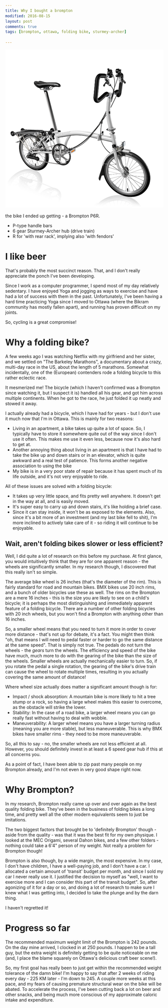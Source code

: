 ```yaml
---
title: Why I bought a brompton
modified: 2016-08-15
layout: post
comments: true
tags: [brompton, ottawa, folding bike, sturmey-archer]

---
```


![my brompton](/images/p6r.png)

the bike I ended up getting - a Brompton P6R.

* P-type handle bars
* 6 gear Sturmey-Archer hub (drive train)
* R for 'with rear rack', implying also 'with fendors'

# I like beer

That's probably the most succinct reason. That, and I don't really appreciate the ponch I've been developing.

Since I work as a computer programmer, I spend most of my day relatively sedentary. I have enjoyed Yoga and jogging as ways to exercise and have had a lot of success with them in the past. Unfortunately, I've been having a hard time practicing Yoga since I moved to Ottawa (where the Bikram community has mostly fallen apart), and running has proven difficult on my joints.

So, cycling is a great compromise!

# Why a folding bike?

A few weeks ago I was watching Netflix with my girlfriend and her sister, and we settled on "The Barkeley Marathons", a documentary about a crazy, multi-day race in the US, about the length of 5 marathons. Somewhat incidentally, one of the (European) contenders rode a folding bicycle to this rather eclectic race.

It mesmerized me! The bicycle (which I haven't confirmed was a Brompton since watching it, but I suspect it is) handled all his gear, and got him across multiple continents. When he got to the race, he just folded it up neatly and stowed it away.

I actually already had a bicycle, which I have had for years - but I don't use it much now that I'm in Ottawa. This is mainly for two reasons:

* Living in an apartment, a bike takes up quite a lot of space. So, I typically have to store it somewhere quite out of the way since I don't use it often. This makes me use it even less, because now it's also hard to get at.
* Another annoying thing about living in an apartment is that I have had to take the bike up and down stairs or in an elevator, which is quite awkward and a real test of patience. This forms another negative association to using the bike
* My bike is in a very poor state of repair because it has spent much of its life outside, and it's not very enjoyable to ride.

All of these issues are solved with a folding bicycle:

* It takes up very little space, and fits pretty well anywhere. It doesn't get in the way at all, and is easily moved.
* It's super easy to carry up and down stairs, it's like holding a brief case.
* Since it can stay inside, it won't be as exposed to the elements. Also, since it's a bit more of an investment (and my last bike fell to shit), I'm more inclined to actively take care of it - so riding it will continue to be enjoyable.

## Wait, aren't folding bikes slower or less efficient?

Well, I did quite a lot of research on this before my purchase. At first glance, you would intuitively think that they are for one apparent reason - the wheels are significantly smaller. In my research though, I discovered that this really isn't so simple.

The average bike wheel is 26 inches (that's the diameter of the rim). This is fairly standard for road and mountain bikes. BMX bikes use 20 inch rims, and a bunch of older bicycles use these as well. The rims on the Brompton are a mere 16 inches - this is the size you are likely to see on a child's bicycle; it is perhaps the most distinguishing and immediately apparent feature of a folding bicycle. There are a number of other folding bicycles with 20 inch wheels, but you won't find a Brompton with anything other than 16 inches.

So, a smaller wheel means that you need to turn it more in order to cover more distance - that's not up for debate, it's a fact. You might then think "oh, that means I will need to pedal faster or harder to go the same distance at the same speed". That is simply not true. The pedals do not turn the wheels - the *gears* turn the wheels. The efficiency and speed of the bike have much, much more to do with the gearing of the bike than the size of the wheels. Smaller wheels are actually mechanically easier to turn. So, if you rotate the pedal a single rotation, the gearing of the bike's drive train can cause the wheel to rotate multiple times, resulting in you actually covering the same amount of distance!

Where wheel size actually does matter a significant amount though is for:

* Impact / shock absorption: A mountain bike is more likely to hit a tree stump or a rock, so having a large wheel makes this easier to overcome, as the obstacle will strike the lower.
* Stability: In the case of a road bike, a larger wheel means you can go really fast without having to deal with wobble.
* Maneuverability: A larger wheel means you have a larger turning radius (meaning you are more stable), but less maneuverable. This is why BMX bikes have smaller rims - they need to be more maneuverable.

So, all this to say - no, the smaller wheels are not less efficient at all. However, you should definitely invest in at least a 6 speed gear hub if this at all concerns you.

As a point of fact, I have been able to zip past many people on my Brompton already, and I'm not even in very good shape right now.

# Why Brompton?

In my research, Brompton really came up over and over again as the best quality folding bike. They've been in the business of folding bikes a long time, and pretty well all the other modern equivalents seem to just be imitations.

The two biggest factors that brought be to 'definitely Brompton' though - aside from the quality - was that it was the best fit for my own physique. I looked at the MEC Origami, several Dahon bikes, and a few other folders - nothing could take a 6'4" person of my weight. Not really a problem for Brompton though!

Brompton is also though, by a wide margin, the most expensive. In my case, I don't have children, I have a well-paying job, and I don't have a car. I allocated a certain amount of 'transit' budget per month, and since I sold my car I never really use it. I justified the decision to myself as "well, I want to exercise more and I can consider this part of the transit budget". So, after agonizing of it for a day or so, and doing a lot of research to make sure I knew what I was getting into, I decided to take the plunge and by the darn thing.

I haven't regretted it!

# Progress so far

The recommended maximum weight limit of the Brompton is 242 pounds. On the day mine arrived, I clocked in at 250 pounds. I happen to be a tall guy, but the extra weight is definitely getting to be quite noticeable on me (and, I place the blame squarely on Ottawa's delicious craft beer scene!).

So, my first goal has really been to just get within the recommended weight tolerance of the damn bike! I'm happy to say that after 2 weeks of riding every day - 225 KM later - I'm down to 245. A couple more weeks at this pace, and my fears of causing premature structural wear on the bike will be abated. To accelerate the process, I've been cutting back a lot on beer and other snacks, and being much more conscious of my approximate caloric intake and expenditure.
